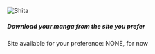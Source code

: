 ![Shita](https://socialify.git.ci/1Hira0/Shita/image?description=1&font=Rokkitt&issues=1&language=1&name=1&pattern=Diagonal%20Stripes&stargazers=1&theme=Dark)

##### Download your manga from the site you prefer
Site available for your preference: NONE, for now 
